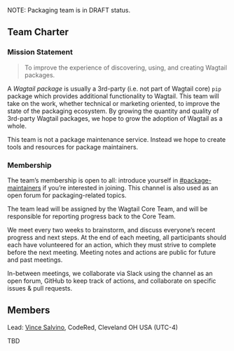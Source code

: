 NOTE: Packaging team is in DRAFT status.

## Team Charter

### Mission Statement

> To improve the experience of discovering, using, and creating Wagtail packages.

A *Wagtail package* is usually a 3rd-party (i.e. not part of Wagtail core) `pip` package which provides additional functionality to Wagtail. This team will take on the work, whether technical or marketing oriented, to improve the state of the packaging ecosystem. By growing the quantity and quality of 3rd-party Wagtail packages, we hope to grow the adoption of Wagtail as a whole.

This team is not a package maintenance service. Instead we hope to create tools and resources for package maintainers.

### Membership

The team’s membership is open to all: introduce yourself in [#package-maintainers](https://app.slack.com/client/T0K33F93J/C032RLK62PQ) if you’re interested in joining. This channel is also used as an open forum for packaging-related topics.

The team lead will be assigned by the Wagtail Core Team, and will be responsible for reporting progress back to the Core Team.

We meet every two weeks to brainstorm, and discuss everyone’s recent progress and next steps. At the end of each meeting, all participants should each have volunteered for an action, which they must strive to complete before the next meeting. Meeting notes and actions are public for future and past meetings.

In-between meetings, we collaborate via Slack using the channel as an open forum, GitHub to keep track of actions, and collaborate on specific issues & pull requests.

## Members

Lead: [Vince Salvino](https://github.com/vsalvino), CodeRed, Cleveland OH USA (UTC-4)

TBD